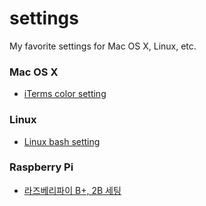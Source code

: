 # settings
My favorite settings for Mac OS X, Linux, etc.


### Mac OS X
  - [iTerms color setting](https://github.com/iandmyhand/settings/blob/master/sssum.itermcolors)

### Linux
  - [Linux bash setting](https://github.com/iandmyhand/settings/blob/master/Linux.md)

### Raspberry Pi
  - [라즈베리파이 B+, 2B 세팅](https://github.com/iandmyhand/settings/blob/master/RaspberryPi2B.md)
